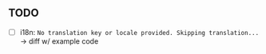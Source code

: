 ## TODO

- [ ] i18n: `No translation key or locale provided. Skipping translation...` → diff w/ example code
